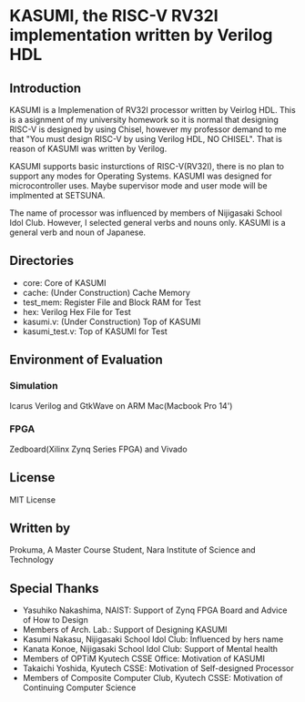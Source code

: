 # KASUMI, the RISC-V RV32I implementation written by Verilog HDL
## Introduction
KASUMI is a Implemenation of RV32I processor written by Veirlog HDL. 
This is a asignment of my university homework so it is normal that designing RISC-V is designed by using Chisel, however my professor demand to me that "You must design RISC-V by using Verilog HDL, NO CHISEL".
That is reason of KASUMI was written by Verilog.

KASUMI supports basic insturctions of RISC-V(RV32I), there is no plan to support any modes for Operating Systems. KASUMI was designed for microcontroller uses. Maybe supervisor mode and user mode will be implmented at SETSUNA.

The name of processor was influenced by members of Nijigasaki School Idol Club. However, I selected general verbs and nouns only. KASUMI is a general verb and noun of Japanese.  

## Directories
- core: Core of KASUMI
- cache: (Under Construction) Cache Memory
- test_mem: Register File and Block RAM for Test
- hex: Verilog Hex File for Test
- kasumi.v: (Under Construction) Top of KASUMI
- kasumi_test.v: Top of KASUMI for Test

## Environment of Evaluation
### Simulation
Icarus Verilog and GtkWave on ARM Mac(Macbook Pro 14')

### FPGA
Zedboard(Xilinx Zynq Series FPGA) and Vivado

## License
MIT License

## Written by
Prokuma, A Master Course Student, Nara Institute of Science and Technology

## Special Thanks
- Yasuhiko Nakashima, NAIST: Support of Zynq FPGA Board and Advice of How to Design
- Members of Arch. Lab.: Support of Designing KASUMI
- Kasumi Nakasu, Nijigasaki School Idol Club: Influenced by hers name
- Kanata Konoe, Nijigasaki School Idol Club: Support of Mental health
- Members of OPTiM Kyutech CSSE Office: Motivation of KASUMI
- Takaichi Yoshida, Kyutech CSSE: Motivation of Self-designed Processor
- Members of Composite Computer Club, Kyutech CSSE: Motivation of Continuing Computer Science